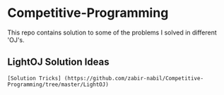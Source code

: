# Competitive-Programming
This repo contains solution to some of the problems I solved in different 'OJ's.


## LightOJ Solution Ideas

```
[Solution Tricks] (https://github.com/zabir-nabil/Competitive-Programming/tree/master/LightOJ)
```

